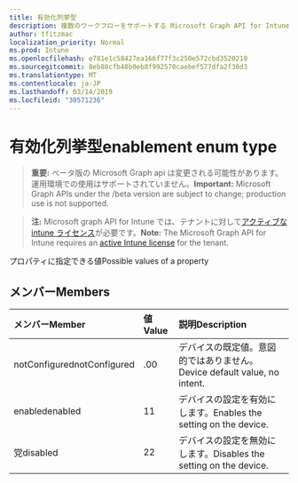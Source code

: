 ```yaml
---
title: 有効化列挙型
description: 複数のワークフローをサポートする Microsoft Graph API for Intune の有効化列挙について説明します。
author: tfitzmac
localization_priority: Normal
ms.prod: Intune
ms.openlocfilehash: e781e1c58427ea166f77f3c250e572cbd3520210
ms.sourcegitcommit: 8eb88cfb48b0eb8f992570caebef577dfa2f30d3
ms.translationtype: MT
ms.contentlocale: ja-JP
ms.lasthandoff: 03/14/2019
ms.locfileid: "30571236"
---
```

# <a name="enablement-enum-type"></a><span data-ttu-id="4f42f-103">有効化列挙型</span><span class="sxs-lookup"><span data-stu-id="4f42f-103">enablement enum type</span></span>

> <span data-ttu-id="4f42f-104">**重要:** ベータ版の Microsoft Graph api は変更される可能性があります。運用環境での使用はサポートされていません。</span><span class="sxs-lookup"><span data-stu-id="4f42f-104">**Important:** Microsoft Graph APIs under the /beta version are subject to change; production use is not supported.</span></span>

> <span data-ttu-id="4f42f-105">**注:** Microsoft graph API for Intune では、テナントに対して[アクティブな intune ライセンス](https://go.microsoft.com/fwlink/?linkid=839381)が必要です。</span><span class="sxs-lookup"><span data-stu-id="4f42f-105">**Note:** The Microsoft Graph API for Intune requires an [active Intune license](https://go.microsoft.com/fwlink/?linkid=839381) for the tenant.</span></span>

<span data-ttu-id="4f42f-106">プロパティに指定できる値</span><span class="sxs-lookup"><span data-stu-id="4f42f-106">Possible values of a property</span></span>

## <a name="members"></a><span data-ttu-id="4f42f-107">メンバー</span><span class="sxs-lookup"><span data-stu-id="4f42f-107">Members</span></span>
|<span data-ttu-id="4f42f-108">メンバー</span><span class="sxs-lookup"><span data-stu-id="4f42f-108">Member</span></span>|<span data-ttu-id="4f42f-109">値</span><span class="sxs-lookup"><span data-stu-id="4f42f-109">Value</span></span>|<span data-ttu-id="4f42f-110">説明</span><span class="sxs-lookup"><span data-stu-id="4f42f-110">Description</span></span>|
|:---|:---|:---|
|<span data-ttu-id="4f42f-111">notConfigured</span><span class="sxs-lookup"><span data-stu-id="4f42f-111">notConfigured</span></span>|<span data-ttu-id="4f42f-112">.0</span><span class="sxs-lookup"><span data-stu-id="4f42f-112">0</span></span>|<span data-ttu-id="4f42f-113">デバイスの既定値。意図的ではありません。</span><span class="sxs-lookup"><span data-stu-id="4f42f-113">Device default value, no intent.</span></span>|
|<span data-ttu-id="4f42f-114">enabled</span><span class="sxs-lookup"><span data-stu-id="4f42f-114">enabled</span></span>|<span data-ttu-id="4f42f-115">1</span><span class="sxs-lookup"><span data-stu-id="4f42f-115">1</span></span>|<span data-ttu-id="4f42f-116">デバイスの設定を有効にします。</span><span class="sxs-lookup"><span data-stu-id="4f42f-116">Enables the setting on the device.</span></span>|
|<span data-ttu-id="4f42f-117">党</span><span class="sxs-lookup"><span data-stu-id="4f42f-117">disabled</span></span>|<span data-ttu-id="4f42f-118">2</span><span class="sxs-lookup"><span data-stu-id="4f42f-118">2</span></span>|<span data-ttu-id="4f42f-119">デバイスの設定を無効にします。</span><span class="sxs-lookup"><span data-stu-id="4f42f-119">Disables the setting on the device.</span></span>|
